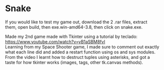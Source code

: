 # Snake

If you would like to test my game out, download the 2 .rar files, extract them, open build, then exe.win-amd64-3.8, then click on snake.exe.

Made my 2nd game made with Tkinter using a tutorial by teclado: https://www.youtube.com/watch?v=yB1aSBM8fvI  
Learning from my Space Shooter game, I made sure to comment out exactly what each line did and added a restart function using os and sys modules. From the video I learnt how to destruct tuples using asterisks, and got a taste for how tkinter works (images, tags, other tk.canvas methods).  


